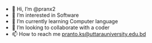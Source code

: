 - 👋 Hi, I’m @pranx2
- 👀 I’m interested in Software
- 🌱 I’m currently learning Computer language
- 💞️ I’m looking to collaborate with a coder
- 📫 How to reach me pranto.ks@uttarauniversity.edu.bd

<!---
pranx2/pranx2 is a ✨ particular ✨ repository because its `README.md` (this file) appears on your GitHub profile.
You can click the Preview link to take a look at your changes.
--->
